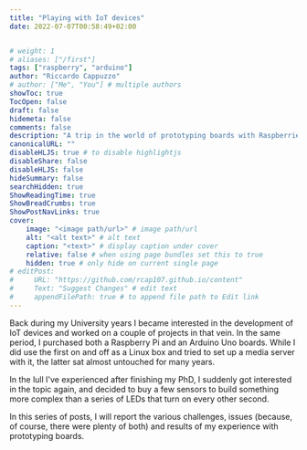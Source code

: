 ```yaml
---
title: "Playing with IoT devices"
date: 2022-07-07T00:58:49+02:00


# weight: 1
# aliases: ["/first"]
tags: ["raspberry", "arduino"]
author: "Riccardo Cappuzzo"
# author: ["Me", "You"] # multiple authors
showToc: true
TocOpen: false
draft: false
hidemeta: false
comments: false
description: "A trip in the world of prototyping boards with Raspberries and Arduinos."
canonicalURL: ""
disableHLJS: true # to disable highlightjs
disableShare: false
disableHLJS: false
hideSummary: false
searchHidden: true
ShowReadingTime: true
ShowBreadCrumbs: true
ShowPostNavLinks: true
cover:
    image: "<image path/url>" # image path/url
    alt: "<alt text>" # alt text
    caption: "<text>" # display caption under cover
    relative: false # when using page bundles set this to true
    hidden: true # only hide on current single page
# editPost:
#     URL: "https://github.com/rcap107.github.io/content"
#     Text: "Suggest Changes" # edit text
#     appendFilePath: true # to append file path to Edit link
---
```

Back during my University years I became interested in the development of IoT
devices and worked on a couple of projects in that vein. In the same period, I 
purchased both a Raspberry Pi and an Arduino Uno boards. While I did use the 
first on and off as a Linux box and tried to set up a media server with it,
the latter sat almost untouched for many years. 

In the lull I've experienced after finishing my PhD, I suddenly got interested 
in the topic again, and decided to buy a few sensors to build something more 
complex than a series of LEDs that turn on every other second.

In this series of posts, I will report the various challenges, issues (because, 
of course, there were plenty of both) and results of my experience with 
prototyping boards. 

